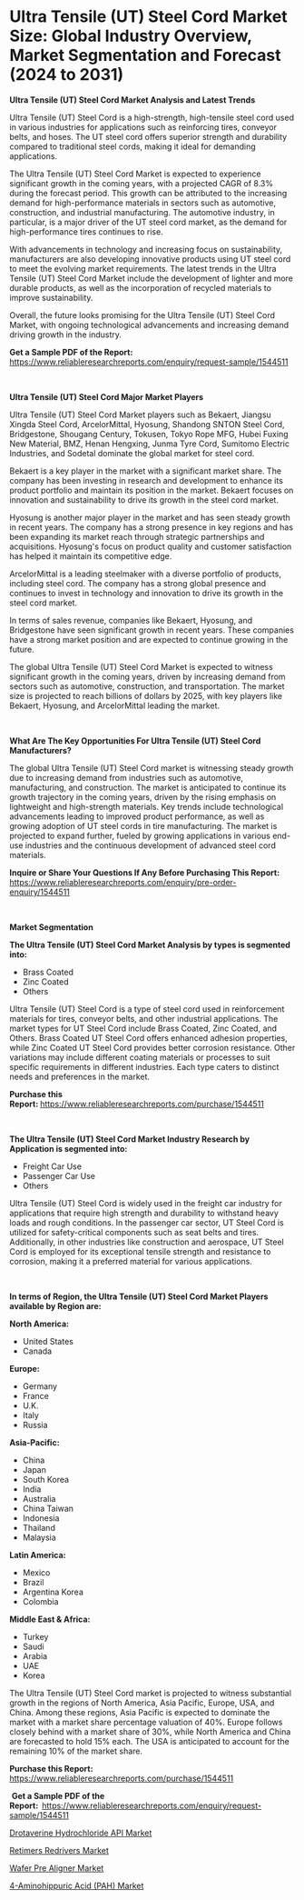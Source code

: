 <p><h1>Ultra Tensile (UT) Steel Cord Market Size: Global Industry Overview, Market Segmentation and Forecast (2024 to 2031)</h1></p><p><strong>Ultra Tensile (UT) Steel Cord Market Analysis and Latest Trends</strong></p>
<p><p>Ultra Tensile (UT) Steel Cord is a high-strength, high-tensile steel cord used in various industries for applications such as reinforcing tires, conveyor belts, and hoses. The UT steel cord offers superior strength and durability compared to traditional steel cords, making it ideal for demanding applications.</p><p>The Ultra Tensile (UT) Steel Cord Market is expected to experience significant growth in the coming years, with a projected CAGR of 8.3% during the forecast period. This growth can be attributed to the increasing demand for high-performance materials in sectors such as automotive, construction, and industrial manufacturing. The automotive industry, in particular, is a major driver of the UT steel cord market, as the demand for high-performance tires continues to rise.</p><p>With advancements in technology and increasing focus on sustainability, manufacturers are also developing innovative products using UT steel cord to meet the evolving market requirements. The latest trends in the Ultra Tensile (UT) Steel Cord Market include the development of lighter and more durable products, as well as the incorporation of recycled materials to improve sustainability.</p><p>Overall, the future looks promising for the Ultra Tensile (UT) Steel Cord Market, with ongoing technological advancements and increasing demand driving growth in the industry.</p></p>
<p><strong>Get a Sample PDF of the Report:&nbsp;</strong> <a href="https://www.reliableresearchreports.com/enquiry/request-sample/1544511">https://www.reliableresearchreports.com/enquiry/request-sample/1544511</a></p>
<p>&nbsp;</p>
<p><strong>Ultra Tensile (UT) Steel Cord Major Market Players</strong></p>
<p><p>Ultra Tensile (UT) Steel Cord Market players such as Bekaert, Jiangsu Xingda Steel Cord, ArcelorMittal, Hyosung, Shandong SNTON Steel Cord, Bridgestone, Shougang Century, Tokusen, Tokyo Rope MFG, Hubei Fuxing New Material, BMZ, Henan Hengxing, Junma Tyre Cord, Sumitomo Electric Industries, and Sodetal dominate the global market for steel cord.</p><p>Bekaert is a key player in the market with a significant market share. The company has been investing in research and development to enhance its product portfolio and maintain its position in the market. Bekaert focuses on innovation and sustainability to drive its growth in the steel cord market.</p><p>Hyosung is another major player in the market and has seen steady growth in recent years. The company has a strong presence in key regions and has been expanding its market reach through strategic partnerships and acquisitions. Hyosung's focus on product quality and customer satisfaction has helped it maintain its competitive edge.</p><p>ArcelorMittal is a leading steelmaker with a diverse portfolio of products, including steel cord. The company has a strong global presence and continues to invest in technology and innovation to drive its growth in the steel cord market.</p><p>In terms of sales revenue, companies like Bekaert, Hyosung, and Bridgestone have seen significant growth in recent years. These companies have a strong market position and are expected to continue growing in the future.</p><p>The global Ultra Tensile (UT) Steel Cord Market is expected to witness significant growth in the coming years, driven by increasing demand from sectors such as automotive, construction, and transportation. The market size is projected to reach billions of dollars by 2025, with key players like Bekaert, Hyosung, and ArcelorMittal leading the market.</p></p>
<p>&nbsp;</p>
<p><strong>What Are The Key Opportunities For Ultra Tensile (UT) Steel Cord Manufacturers?</strong></p>
<p><p>The global Ultra Tensile (UT) Steel Cord market is witnessing steady growth due to increasing demand from industries such as automotive, manufacturing, and construction. The market is anticipated to continue its growth trajectory in the coming years, driven by the rising emphasis on lightweight and high-strength materials. Key trends include technological advancements leading to improved product performance, as well as growing adoption of UT steel cords in tire manufacturing. The market is projected to expand further, fueled by growing applications in various end-use industries and the continuous development of advanced steel cord materials.</p></p>
<p><strong>Inquire or Share Your Questions If Any Before Purchasing This Report:</strong> <a href="https://www.reliableresearchreports.com/enquiry/pre-order-enquiry/1544511">https://www.reliableresearchreports.com/enquiry/pre-order-enquiry/1544511</a></p>
<p>&nbsp;</p>
<p><strong>Market Segmentation</strong></p>
<p><strong>The Ultra Tensile (UT) Steel Cord Market Analysis by types is segmented into:</strong></p>
<p><ul><li>Brass Coated</li><li>Zinc Coated</li><li>Others</li></ul></p>
<p><p>Ultra Tensile (UT) Steel Cord is a type of steel cord used in reinforcement materials for tires, conveyor belts, and other industrial applications. The market types for UT Steel Cord include Brass Coated, Zinc Coated, and Others. Brass Coated UT Steel Cord offers enhanced adhesion properties, while Zinc Coated UT Steel Cord provides better corrosion resistance. Other variations may include different coating materials or processes to suit specific requirements in different industries. Each type caters to distinct needs and preferences in the market.</p></p>
<p><strong>Purchase this Report:&nbsp;</strong><a href="https://www.reliableresearchreports.com/purchase/1544511">https://www.reliableresearchreports.com/purchase/1544511</a></p>
<p>&nbsp;</p>
<p><strong>The Ultra Tensile (UT) Steel Cord Market Industry Research by Application is segmented into:</strong></p>
<p><ul><li>Freight Car Use</li><li>Passenger Car Use</li><li>Others</li></ul></p>
<p><p>Ultra Tensile (UT) Steel Cord is widely used in the freight car industry for applications that require high strength and durability to withstand heavy loads and rough conditions. In the passenger car sector, UT Steel Cord is utilized for safety-critical components such as seat belts and tires. Additionally, in other industries like construction and aerospace, UT Steel Cord is employed for its exceptional tensile strength and resistance to corrosion, making it a preferred material for various applications.</p></p>
<p>&nbsp;</p>
<p><strong>In terms of Region, the Ultra Tensile (UT) Steel Cord Market Players available by Region are:</strong></p>
<p>
    <p> <strong> North America: </strong>
        <ul>
            <li>United States</li>
            <li>Canada</li>
        </ul>
        </p> 
    <p> <strong> Europe: </strong>
        <ul>
            <li>Germany</li>
            <li>France</li>
            <li>U.K.</li>
            <li>Italy</li>
            <li>Russia</li>
        </ul>
        </p> 
    <p> <strong> Asia-Pacific: </strong>
        <ul>
            <li>China</li>
            <li>Japan</li>
            <li>South Korea</li>
            <li>India</li>
            <li>Australia</li>
            <li>China Taiwan</li>
            <li>Indonesia</li>
            <li>Thailand</li>
            <li>Malaysia</li>
        </ul>
        </p> 
    <p> <strong> Latin America: </strong>
        <ul>
            <li>Mexico</li>
            <li>Brazil</li>
            <li>Argentina Korea</li>
            <li>Colombia</li>
        </ul>
        </p> 
    <p> <strong> Middle East & Africa: </strong>
        <ul>
            <li>Turkey</li>
            <li>Saudi</li>
            <li>Arabia</li>
            <li>UAE</li>
            <li>Korea</li>
        </ul>
    </p>
    </p>
<p><p>The Ultra Tensile (UT) Steel Cord market is projected to witness substantial growth in the regions of North America, Asia Pacific, Europe, USA, and China. Among these regions, Asia Pacific is expected to dominate the market with a market share percentage valuation of 40%. Europe follows closely behind with a market share of 30%, while North America and China are forecasted to hold 15% each. The USA is anticipated to account for the remaining 10% of the market share.</p></p>
<p><strong>Purchase this Report: </strong><a href="https://www.reliableresearchreports.com/purchase/1544511">https://www.reliableresearchreports.com/purchase/1544511</a></p>
<p>&nbsp;<strong>Get a Sample PDF of the Report:&nbsp;&nbsp;</strong><a href="https://www.reliableresearchreports.com/enquiry/request-sample/1544511">https://www.reliableresearchreports.com/enquiry/request-sample/1544511</a></p>
<p><strong></strong></p>
<p><p><a href="https://github.com/changoleonlaverguenzanoexiste/Market-Research-Report-List-2/blob/main/drotaverine-hydrochloride-api-market.md">Drotaverine Hydrochloride API Market</a></p><p><a href="https://glittery-fuchsia-86a.notion.site/Retimers-Redrivers-Market-Size-Global-Industry-Overview-Market-Segmentation-and-Forecast-2024-to--c5d0aa7083d54172b5b312d8e2190e33">Retimers Redrivers Market</a></p><p><a href="https://view.publitas.com/reportprime-1/decoding-the-wafer-pre-aligner-market-a-deep-dive-into-the-latest-market-trends-market-segmentation-and-competitive-analysis/">Wafer Pre Aligner Market</a></p><p><a href="https://github.com/dimitrishawkinswaynenp91rgz/Market-Research-Report-List-1/blob/main/4-aminohippuric-acid-pah-market.md">4-Aminohippuric Acid (PAH) Market</a></p></p>